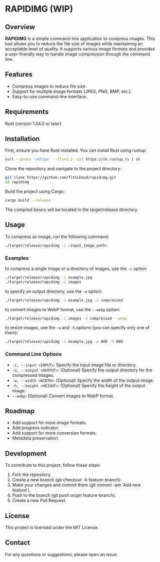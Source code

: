 # RAPIDIMG (WIP)
## Overview
**RAPIDIMG** is a simple command-line application to compress images. This tool allows you to reduce the file size of images while maintaining an acceptable level of quality. It supports various image formats and provides a user-friendly way to handle image compression through the command line.

## Features
- Compress images to reduce file size.
- Support for multiple image formats (JPEG, PNG, BMP, etc.).
- Easy-to-use command-line interface.

## Requirements
Rust (version 1.54.0 or later)

## Installation
First, ensure you have Rust installed. You can install Rust using rustup:

```sh
curl --proto '=https' --tlsv1.2 -sSf https://sh.rustup.rs | sh
```
Clone the repository and navigate to the project directory:
```sh
git clone https://github.com/flthibaud/rapidimg.git
cd rapidimg
```
Build the project using Cargo:

```sh
cargo build --release
```
The compiled binary will be located in the target/release directory.

## Usage
To compress an image, run the following command:

```sh
./target/release/rapidimg -i <input_image_path>
```
### Examples
to compress a single image or a directory of images, use the `-i` option:
```sh
./target/release/rapidimg -i example.jpg
./target/release/rapidimg -i images
```
to specify an output directory, use the `-o` option:
```sh
./target/release/rapidimg -i example.jpg -o compressed
```
to convert images to WebP format, use the `--webp` option:
```sh
./target/release/rapidimg -i images -o compressed --webp
```
to resize images, use the `-w` and `-h` options (you can specify only one of them):
```sh
./target/release/rapidimg -i example.jpg -w 800 -h 600
```

### Command Line Options
- `-i, --input <INPUT>`: Specify the input image file or directory.
- `-o, --output <OUTPUT>`: (Optional) Specify the output directory for the compressed images.
- `-w, --width <WIDTH>`: (Optional) Specify the width of the output image.
- `-h, --height <HEIGHT>`: (Optional) Specify the height of the output image.
- `--webp`: (Optional) Convert images to WebP format.

## Roadmap
- Add support for more image formats.
- Add progress indicator.
- Add support for more conversion formats.
- Metadata preservation.

## Development
To contribute to this project, follow these steps:

1. Fork the repository.
2. Create a new branch (git checkout -b feature-branch).
3. Make your changes and commit them (git commit -am 'Add new feature').
4. Push to the branch (git push origin feature-branch).
5. Create a new Pull Request.

## License
This project is licensed under the MIT License.

## Contact
For any questions or suggestions, please open an issue.